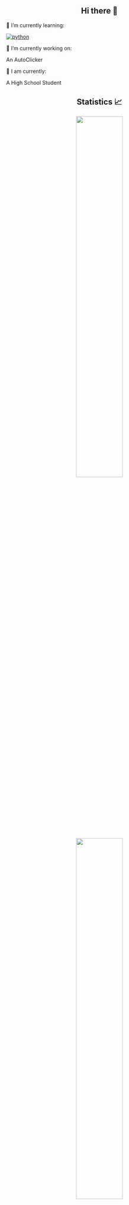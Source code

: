 <h2 align="center">Hi there 👋</h2>
🌱 I’m currently learning:

[![python](https://img.shields.io/badge/Python-3.9-3776AB.svg?style=flat&logo=python&logoColor=white)](https://www.python.org)

🔭 I’m currently working on:

An AutoClicker

📖 I am currently:

A High School Student
</p>

<h2 align="center">Statistics 📈</h2>

<p align="center">
  <img height="50%" width="auto" src ="https://github-readme-stats.vercel.app/api?username=Illumes&show_icons=true&count_private=true&theme=dracula&hide_border=true&hide=issues,contribs&bg_color=00000000">
  <img height="50%" width="auto" src ="https://github-readme-stats.vercel.app/api/top-langs/?username=Illumes&layout=compact&hide_border=true&theme=dracula&bg_color=00000000&langs_count=6&hide=jupyter%20notebook,tex,css,php&exclude_repo=Pacman-AI">
</p>

<p align="center">
    <img src="https://github-profile-trophy.vercel.app/?username=Illumes&theme=dracula"/>
</p>


<h2 align="center">Now Playing 🎵</h2>

<p align="center">
  <img height="50%" width="auto" src ="https://spotify-github-profile.kittinax.com/api/view?uid=ld50anrrr8nokyfqwwgoquba1&cover_image=true&theme=compact&show_offline=true&background_color=121212&interchange=false">
</p>
  
<!--
**Illumes/Illumes** is a ✨ _special_ ✨ repository because its `README.md` (this file) appears on your GitHub profile.

Here are some ideas to get you started:

- 🔭 I’m currently working on ...
- 🌱 I’m currently learning ...
- 👯 I’m looking to collaborate on ...
- 🤔 I’m looking for help with ...
- 💬 Ask me about ...
- 📫 How to reach me: ...
- 😄 Pronouns: ...
- ⚡ Fun fact: ...
-->
